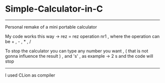 # Simple-Calculator-in-C

--------------------------------------------------------------
Personal remake of a mini portable calculator

My code works this way -> rez = rez operation nr1 , where the operation can be + , - , * , /

To stop the calculator you can type any number you want , ( that is not gonna influence the result ) , and 's' , as example -> 2 s and the code will stop

----------------------------------------------------------------

I used CLion as compiler
